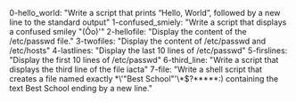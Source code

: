 0-hello_world: "Write a script that prints “Hello, World”, followed by a new line to the standard output"
1-confused_smiely: "Write a script that displays a confused smiley "(Ôo)'"
2-hellofile: "Display the content of the /etc/passwd file."
3-twofiles: "Display the content of /etc/passwd and /etc/hosts"
4-lastlines: "Display the last 10 lines of /etc/passwd"
5-firslines: "Display the first 10 lines of /etc/passwd"
6-third_line: "Write a script that displays the third line of the file iacta"
7-file: "Write a shell script that creates a file named exactly \*\\'"Best School"\'\\*$\?\*\*\*\*\*:) containing the text Best School ending by a new line."
